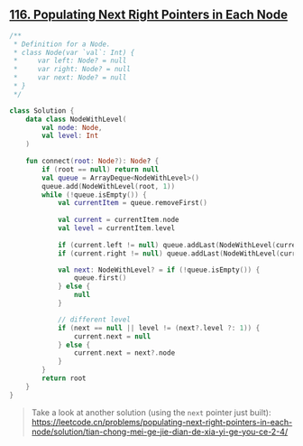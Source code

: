 ## [116. Populating Next Right Pointers in Each Node](https://leetcode.com/problems/populating-next-right-pointers-in-each-node/)

```kotlin
/**
 * Definition for a Node.
 * class Node(var `val`: Int) {
 *     var left: Node? = null
 *     var right: Node? = null
 *     var next: Node? = null
 * }
 */

class Solution {
    data class NodeWithLevel(
        val node: Node,
        val level: Int
    )
    
    fun connect(root: Node?): Node? {
        if (root == null) return null
        val queue = ArrayDeque<NodeWithLevel>()
        queue.add(NodeWithLevel(root, 1))
        while (!queue.isEmpty()) {
            val currentItem = queue.removeFirst()
            
            val current = currentItem.node
            val level = currentItem.level
            
            if (current.left != null) queue.addLast(NodeWithLevel(current.left!!, level + 1))
            if (current.right != null) queue.addLast(NodeWithLevel(current.right!!, level + 1))

            val next: NodeWithLevel? = if (!queue.isEmpty()) {
                queue.first()
            } else { 
                null 
            }

            // different level
            if (next == null || level != (next?.level ?: 1)) {
                current.next = null
            } else {
                current.next = next?.node
            }
        }
        return root
    }
}
```

> Take a look at another solution (using the `next` pointer just built): https://leetcode.cn/problems/populating-next-right-pointers-in-each-node/solution/tian-chong-mei-ge-jie-dian-de-xia-yi-ge-you-ce-2-4/